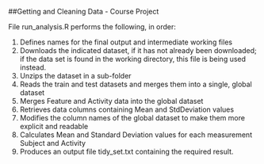 ##Getting and Cleaning Data - Course Project

File run_analysis.R performs the following, in order:
  1. Defines names for the final output and intermediate working files
  2. Downloads the indicated dataset, if it has not already been downloaded; if the data set is found in the working directory, this file is being used instead.
  3. Unzips the dataset in a sub-folder
  4. Reads the train and test datasets and merges them into a single, global dataset
  5. Merges Feature and Activity data into the global dataset
  6. Retrieves data columns containing Mean and StdDeviation values
  7. Modifies the column names of the global dataset to make them more explicit and readable
  8. Calculates Mean and Standard Deviation values for each measurement Subject and Activity
  9. Produces an output file tidy_set.txt containing the required result.
  
  